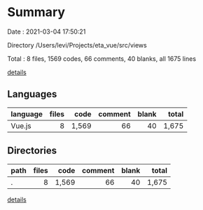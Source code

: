 # Summary

Date : 2021-03-04 17:50:21

Directory /Users/levi/Projects/eta_vue/src/views

Total : 8 files,  1569 codes, 66 comments, 40 blanks, all 1675 lines

[details](details.md)

## Languages
| language | files | code | comment | blank | total |
| :--- | ---: | ---: | ---: | ---: | ---: |
| Vue.js | 8 | 1,569 | 66 | 40 | 1,675 |

## Directories
| path | files | code | comment | blank | total |
| :--- | ---: | ---: | ---: | ---: | ---: |
| . | 8 | 1,569 | 66 | 40 | 1,675 |

[details](details.md)